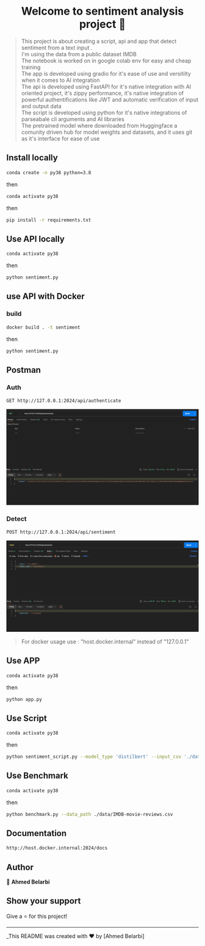 <h1 align="center">Welcome to sentiment analysis project 👋</h1>


> This project is about creating a script, api and app that detect sentiment from a text input .<br>
> I'm using the data from a public dataset IMDB<br>
> The notebook is worked on in google colab env for easy and cheap training<br>
> The app is developed using gradio for it's ease of use and versitilty when it comes to AI integration<br>
> The api is developed using FastAPI for it's native integration with AI oriented project, it's zippy performance, it's native integration of powerful authentifications like JWT and automatic verification of input and output data<br>
> The script is developed using python for it's native integrations of parseabale cli arguments and AI libraries<br>
> The pretrained model where downloaded from Huggingface a comunity driven hub for model weights and datasets, and it uses git as it's interface for ease of use<br>

## Install locally

```sh
conda create -n py38 python=3.8
```
then
```sh
conda activate py38
```
then
```sh
pip install -r requirements.txt
```

## Use API locally
```sh
conda activate py38
```
then
```sh
python sentiment.py
```
## use API with Docker

### build
```sh
docker build . -t sentiment
```
then
```sh
python sentiment.py
```

## Postman
### Auth
```sh
GET http://127.0.0.1:2024/api/authenticate
```
![image](src/GET.png)

### Detect
```sh
POST http://127.0.0.1:2024/api/sentiment
```
![image](src/post.png)

> For docker usage use : "host.docker.internal" instead of "127.0.0.1" <br>


## Use APP
```sh
conda activate py38
```
then
```sh
python app.py
```

## Use Script
```sh
conda activate py38
```
then
```sh
python sentiment_script.py --model_type 'distilbert' --input_csv './data/IMDB-movie-reviews.csv' --output_csv './data/result.csv'
```

## Use Benchmark
```sh
conda activate py38
```
then
```sh
python benchmark.py --data_path ./data/IMDB-movie-reviews.csv
```



## Documentation

```sh
http://host.docker.internal:2024/docs
```


## Author

👤 **Ahmed Belarbi**


## Show your support

Give a ⭐️ for this project!

***
_This README was created with ❤️ by [Ahmed Belarbi]
